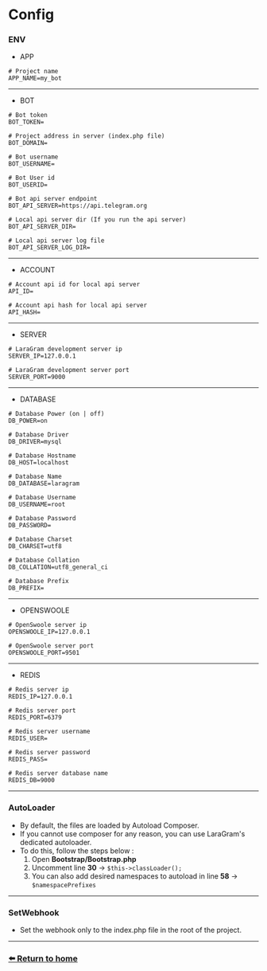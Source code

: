 # Config

### ENV
* APP
```dotenv
# Project name
APP_NAME=my_bot
```
---
* BOT
```dotenv
# Bot token
BOT_TOKEN=

# Project address in server (index.php file)
BOT_DOMAIN=

# Bot username
BOT_USERNAME=

# Bot User id
BOT_USERID=

# Bot api server endpoint
BOT_API_SERVER=https://api.telegram.org

# Local api server dir (If you run the api server)
BOT_API_SERVER_DIR=

# Local api server log file
BOT_API_SERVER_LOG_DIR=
```
---
* ACCOUNT
```dotenv
# Account api id for local api server
API_ID=

# Account api hash for local api server
API_HASH=
```
---
* SERVER
```dotenv
# LaraGram development server ip
SERVER_IP=127.0.0.1

# LaraGram development server port
SERVER_PORT=9000
```
---
* DATABASE
```dotenv
# Database Power (on | off)
DB_POWER=on

# Database Driver
DB_DRIVER=mysql

# Database Hostname
DB_HOST=localhost

# Database Name
DB_DATABASE=laragram

# Database Username
DB_USERNAME=root

# Database Password
DB_PASSWORD=

# Database Charset
DB_CHARSET=utf8

# Database Collation
DB_COLLATION=utf8_general_ci

# Database Prefix
DB_PREFIX=
```
---
* OPENSWOOLE
```dotenv
# OpenSwoole server ip
OPENSWOOLE_IP=127.0.0.1

# OpenSwoole server port
OPENSWOOLE_PORT=9501
```
---
* REDIS
```dotenv
# Redis server ip
REDIS_IP=127.0.0.1

# Redis server port
REDIS_PORT=6379

# Redis server username
REDIS_USER=

# Redis server password
REDIS_PASS=

# Redis server database name
REDIS_DB=9000
```
---

### AutoLoader

* By default, the files are loaded by Autoload Composer.
* If you cannot use composer for any reason, you can use LaraGram's dedicated autoloader.
* To do this, follow the steps below :
  1. Open **Bootstrap/Bootstrap.php**
  2. Uncomment line **30** -> `$this->classLoader();`
  3. You can also add desired namespaces to autoload in line **58** -> `$namespacePrefixes`

---
### SetWebhook
* Set the webhook only to the index.php file in the root of the project.
---
### [⬅️ Return to home](https://github.com/laraXgram/Document/blob/v1.10/readme.md)